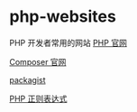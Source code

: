 # php-websites
PHP 开发者常用的网站
[PHP 官网](http://php.net/)

[Composer 官网](https://getcomposer.org/)

[packagist](https://packagist.org/)

[PHP 正则表达式](https://www.phpliveregex.com/)

